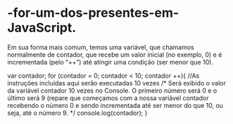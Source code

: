 # -for-um-dos-presentes-em-JavaScript.
Em sua forma mais comum, temos uma variável, que chamamos normalmente de contador, que recebe um valor inicial (no exemplo, 0) e é incrementada (pelo “++”) até atingir uma condição (ser menor que 10).


var contador;
for (contador = 0; contador < 10; contador ++){
    //As instruções incluídas aqui serão executadas 10 vezes
    /*
    Será exibido o valor da variável contador 10 vezes 
    no Console. O primeiro número será 0 e o último será 9 
    (repare que começamos com a nossa variável contador 
    recebendo o número 0 e sendo incrementada 
    até ser menor do que 10, ou seja, até o número 9.
    */
    console.log(contador);
}
